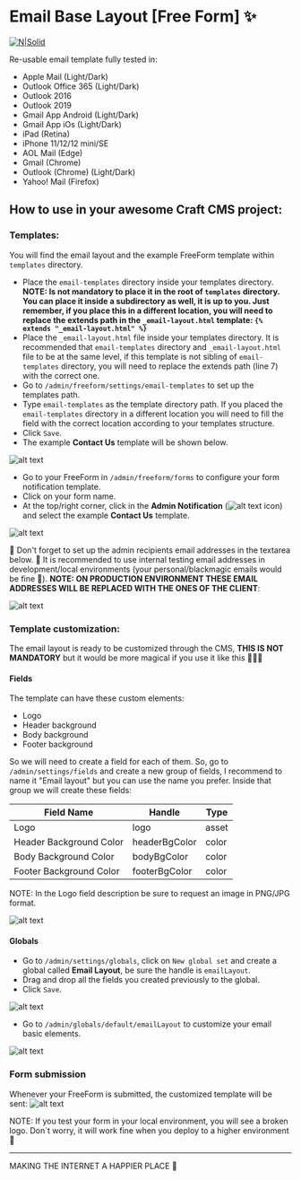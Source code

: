 # Email Base Layout [Free Form] ✨
[![N|Solid](https://github.com/DianyelaMaldonado/email-base-layout-freeform/blob/development/src/assets/BM-logo.png?raw=true)](https://heyblackmagic.com/)

Re-usable email template fully tested in:

- Apple Mail (Light/Dark)
- Outlook Office 365 (Light/Dark)
- Outlook 2016
- Outlook 2019
- Gmail App Android (Light/Dark)
- Gmail App iOs (Light/Dark)
- iPad (Retina)
- iPhone 11/12/12 mini/SE
- AOL Mail (Edge)
- Gmail (Chrome)
- Outlook (Chrome) (Light/Dark)
- Yahoo! Mail (Firefox)

## How to use in your awesome Craft CMS project:
### Templates:

You will find the email layout and the example FreeForm template within `templates` directory.

- Place the `email-templates` directory inside your templates directory. **NOTE: Is not mandatory to place it in the root of `templates` directory. You can place it inside a subdirectory as well, it is up to you. Just remember, if you place this in a different location, you will need to replace the extends path in the `_email-layout.html` template: `{% extends "_email-layout.html" %}`**
- Place the `_email-layout.html` file inside your templates directory. It is recommended that `email-templates` directory and `_email-layout.html` file to be at the same level, if this template is not sibling of `email-templates` directory, you will need to replace the extends path (line 7) with the correct one.
- Go to `/admin/freeform/settings/email-templates` to set up the templates path.
- Type `email-templates` as the template directory path. If you placed the `email-templates` directory in a different location you will need to fill the field with the correct location according to your templates structure.
- Click `Save`.
- The example **Contact Us** template will be shown below.

![alt text](https://github.com/DianyelaMaldonado/email-base-layout-freeform/blob/development/src/screenshots/template-directory-path.png?raw=true)

- Go to your FreeForm in `/admin/freeform/forms` to configure your form notification template.
- Click on your form name.
- At the top/right corner, click in the **Admin Notification** (![alt text](https://github.com/DianyelaMaldonado/email-base-layout-freeform/blob/development/src/screenshots/envelop-icon.png?raw=true) icon) and select the example **Contact Us** template.

![alt text](https://github.com/DianyelaMaldonado/email-base-layout-freeform/blob/development/src/screenshots/admin-notification-select.png?raw=true)

🔎 Don't forget to set up the admin recipients email addresses in the textarea below. 📌 It is recommended to use internal testing email addresses in development/local environments (your personal/blackmagic emails would be fine 📨). **NOTE: ON PRODUCTION ENVIRONMENT THESE EMAIL ADDRESSES WILL BE REPLACED WITH THE ONES OF THE CLIENT**:

![alt text](https://github.com/DianyelaMaldonado/email-base-layout-freeform/blob/development/src/screenshots/testing-emails.png?raw=true)

### Template customization:

The email layout is ready to be customized through the CMS, **THIS IS NOT MANDATORY** but it would be more magical if you use it like this 🦯🎩✨

#### Fields
The template can have these custom elements:
- Logo
- Header background
- Body background
- Footer background

So we will need to create a field for each of them. So, go to `/admin/settings/fields` and create a new group of fields, I recommend to name it "Email layout" but you can use the name you prefer. Inside that group we will create these fields:

| Field Name | Handle | Type |
| ------ | ------ | ------ |
| Logo | logo | asset |
| Header Background Color | headerBgColor | color |
| Body Background Color | bodyBgColor | color |
| Footer Background Color | footerBgColor | color |

NOTE: In the Logo field description be sure to request an image in PNG/JPG format.

![alt text](https://github.com/DianyelaMaldonado/email-base-layout-freeform/blob/development/src/screenshots/fields.png?raw=true)

#### Globals

- Go to `/admin/settings/globals`, click on `New global set` and create a global called **Email Layout**, be sure the handle is `emailLayout`.
- Drag and drop all the fields you created previously to the global.
- Click `Save`.

![alt text](https://github.com/DianyelaMaldonado/email-base-layout-freeform/blob/development/src/screenshots/global.png?raw=true)

- Go to `/admin/globals/default/emailLayout` to customize your email basic elements.

![alt text](https://github.com/DianyelaMaldonado/email-base-layout-freeform/blob/development/src/screenshots/global-2.png?raw=true)

### Form submission
Whenever your FreeForm is submitted, the customized template will be sent:
![alt text](https://github.com/DianyelaMaldonado/email-base-layout-freeform/blob/development/src/screenshots/example-email.png?raw=true)

NOTE: If you test your form in your local environment, you will see a broken logo. Don´t worry, it will work fine when you deploy to a higher environment 🚀

-----
MAKING THE INTERNET A HAPPIER PLACE 💫
